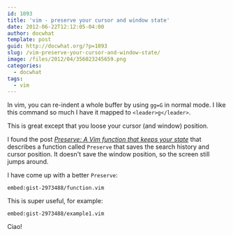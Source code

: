 ```yaml
---
id: 1093
title: 'vim - preserve your cursor and window state'
date: 2012-06-22T12:12:05-04:00
author: docwhat
template: post
guid: http://docwhat.org/?p=1093
slug: /vim-preserve-your-cursor-and-window-state/
image: /files/2012/04/356023245659.png
categories:
  - docwhat
tags:
  - vim
---
```

In vim, you can re-indent a whole buffer by using `gg=G` in normal mode.  I like this command so much I have it mapped to `<leader>g</leader>`.

This is great except that you loose your cursor (and window) position.<!-- more -->

I found the post [_Preserve: A Vim function that keeps your state_](http://technotales.wordpress.com/2010/03/31/preserve-a-vim-function-that-keeps-your-state/) that describes a function called `Preserve` that saves the search history and cursor position.  It doesn't save the window position, so the screen still jumps around.

I have come up with a better `Preserve`:

`embed:gist-2973488/function.vim`

This is super useful, for example:

`embed:gist-2973488/example1.vim`

Ciao!
